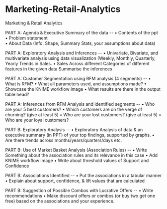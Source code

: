 # Marketing-Retail-Analytics
Marketing &amp; Retail Analytics

PART A: Agenda & Executive Summary of the data --
•	Contents of the ppt  
•	Problem statement  
•	About Data (Info, Shape, Summary Stats, your assumptions about data)

PART A: Exploratory Analysis and Inferences -- 
•	Univariate, Bivariate, and multivariate analysis using data visualization (Weekly, Monthly, Quarterly, Yearly Trends in Sales. 
•	Sales Across different Categories of different features in the given data Summarise the inferences

PART A: Customer Segmentation using RFM analysis (4 segments) --
•	What is RFM? 
•	What all parameters used, and assumptions made? 
•	Showcase the KNIME workflow image 
•	What results are there in the output table head?

PART A: Inferences from RFM Analysis and identified segments --
•	Who are your 5 best customers?
•	Which customers are on the verge of churning? (give at least 5) 
•	Who are your lost customers? (give at least 5) 
•	Who are your loyal customers?

PART B: Exploratory Analysis --
•	Exploratory Analysis of data & an executive summary (in PPT) of your top findings, supported by graphs. 
•	Are there trends across months/years/quarters/days etc. 

PART B: Use of Market Basket Analysis (Association Rules) --
•	Write Something about the association rules and its relevance in this case 
•	Add KNIME workflow image 
•	Write about threshold values of Support and Confidence

PART B: Associations Identified --
•	Put the associations in a tabular manner 
•	Explain about support, confidence, & lift values that are calculated

PART B: Suggestion of Possible Combos with Lucrative Offers --
•	Write recommendations 
•	Make discount offers or combos (or buy two get one free) based on the associations and your experience.
